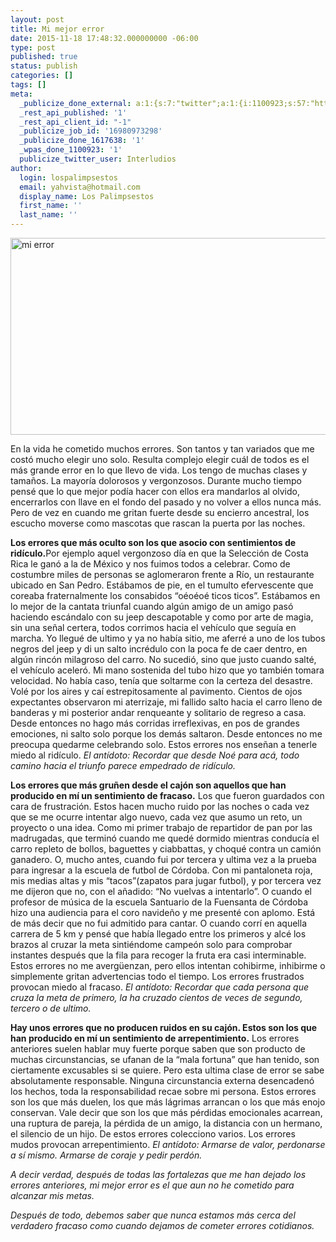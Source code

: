 ```yaml
---
layout: post
title: Mi mejor error
date: 2015-11-18 17:48:32.000000000 -06:00
type: post
published: true
status: publish
categories: []
tags: []
meta:
  _publicize_done_external: a:1:{s:7:"twitter";a:1:{i:1100923;s:57:"https://twitter.com/Interludios/status/667036704449032192";}}
  _rest_api_published: '1'
  _rest_api_client_id: "-1"
  _publicize_job_id: '16980973298'
  _publicize_done_1617638: '1'
  _wpas_done_1100923: '1'
  publicize_twitter_user: Interludios
author:
  login: lospalimpsestos
  email: yahvista@hotmail.com
  display_name: Los Palimpsestos
  first_name: ''
  last_name: ''
---
```

<p><img class="alignnone size-full wp-image-2310" src="{{ site.baseurl }}/assets/mi-error2.png" alt="mi error" width="560" height="315" /></p>
<p>En la vida he cometido muchos errores. Son tantos y tan variados que me costó mucho elegir uno solo. Resulta complejo elegir cuál de todos es el más grande error en lo que llevo de vida. Los tengo de muchas clases y tamaños. La mayoría dolorosos y vergonzosos. Durante mucho tiempo pensé que lo que mejor podía hacer con ellos era mandarlos al olvido, encerrarlos con llave en el fondo del pasado y no volver a ellos nunca más. Pero de vez en cuando me gritan fuerte desde su encierro ancestral, los escucho moverse como mascotas que rascan la puerta por las noches.</p>
<p><strong>Los errores que más oculto son los que asocio con sentimientos de ridículo.</strong>Por ejemplo aquel vergonzoso día en que la Selección de Costa Rica le ganó a la de México y nos fuimos todos a celebrar. Como de costumbre miles de personas se aglomeraron frente a Río, un restaurante ubicado en San Pedro. Estábamos de pie, en el tumulto efervescente que coreaba fraternalmente los consabidos “oéoéoé ticos ticos”. Estábamos en lo mejor de la cantata triunfal cuando algún amigo de un amigo pasó haciendo escándalo con su jeep descapotable y como por arte de magia, sin una señal certera, todos corrimos hacia el vehículo que seguía en marcha. Yo llegué de ultimo y ya no había sitio, me aferré a uno de los tubos negros del jeep y di un salto incrédulo con la poca fe de caer dentro, en algún rincón milagroso del carro. No sucedió, sino que justo cuando salté, el vehículo aceleró. Mi mano sostenida del tubo hizo que yo también tomara velocidad. No había caso, tenía que soltarme con la certeza del desastre. Volé por los aires y caí estrepitosamente al pavimento. Cientos de ojos expectantes observaron mi aterrizaje, mi fallido salto hacia el carro lleno de banderas y mi posterior andar renqueante y solitario de regreso a casa. Desde entonces no hago más corridas irreflexivas, en pos de grandes emociones, ni salto solo porque los demás saltaron. Desde entonces no me preocupa quedarme celebrando solo. Estos errores nos enseñan a tenerle miedo al ridículo. <em>El antídoto: Recordar que desde Noé para acá, todo camino hacia el triunfo parece empedrado de ridículo.</em></p>
<p><strong>Los errores que más gruñen desde el cajón son aquellos que han producido en mí un sentimiento de fracaso.</strong> Los que fueron guardados con cara de frustración. Estos hacen mucho ruido por las noches o cada vez que se me ocurre intentar algo nuevo, cada vez que asumo un reto, un proyecto o una idea. Como mi primer trabajo de repartidor de pan por las madrugadas, que terminó cuando me quedé dormido mientras conducía el carro repleto de bollos, baguettes y ciabbattas, y choqué contra un camión ganadero. O, mucho antes, cuando fui por tercera y ultima vez a la prueba para ingresar a la escuela de futbol de Córdoba. Con mi pantaloneta roja, mis medias altas y mis “tacos”(zapatos para jugar futbol), y por tercera vez me dijeron que no, con el añadido: “No vuelvas a intentarlo”. O cuando el profesor de música de la escuela Santuario de la Fuensanta de Córdoba hizo una audiencia para el coro navideño y me presenté con aplomo. Está de más decir que no fui admitido para cantar. O cuando corrí en aquella carrera de 5 km y pensé que había llegado entre los primeros y alcé los brazos al cruzar la meta sintiéndome campeón solo para comprobar instantes después que la fila para recoger la fruta era casi interminable. Estos errores no me avergüenzan, pero ellos intentan cohibirme, inhibirme o simplemente gritan advertencias todo el tiempo. Los errores frustrados provocan miedo al fracaso. <em>El antídoto: Recordar que cada persona que cruza la meta de primero, la ha cruzado cientos de veces de segundo, tercero o de ultimo.</em></p>
<p><strong>Hay unos errores que no producen ruidos en su cajón. Estos son los que han producido en mí un sentimiento de arrepentimiento.</strong> Los errores anteriores suelen hablar muy fuerte porque saben que son producto de muchas circunstancias, se ufanan de la “mala fortuna” que han tenido, son ciertamente excusables si se quiere. Pero esta ultima clase de error se sabe absolutamente responsable. Ninguna circunstancia externa desencadenó los hechos, toda la responsabilidad recae sobre mi persona. Estos errores son los que más duelen, los que más lágrimas arrancan o los que más enojo conservan. Vale decir que son los que más pérdidas emocionales acarrean, una ruptura de pareja, la pérdida de un amigo, la distancia con un hermano, el silencio de un hijo. De estos errores colecciono varios. Los errores mudos provocan arrepentimiento. <em>El antídoto: Armarse de valor, perdonarse a sí mismo. Armarse de coraje y pedir perdón.</p>
<p></em><em>A decir verdad, después de todas las fortalezas que me han dejado los errores anteriores, mi mejor error es el que aun no he cometido para alcanzar mis metas.</p>
<p>Después de todo, debemos saber que nunca estamos más cerca del verdadero fracaso como cuando dejamos de cometer errores cotidianos.</em></p>
